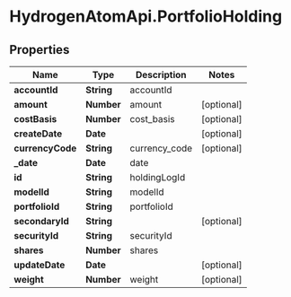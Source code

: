 # HydrogenAtomApi.PortfolioHolding

## Properties
Name | Type | Description | Notes
------------ | ------------- | ------------- | -------------
**accountId** | **String** | accountId | 
**amount** | **Number** | amount | [optional] 
**costBasis** | **Number** | cost_basis | [optional] 
**createDate** | **Date** |  | [optional] 
**currencyCode** | **String** | currency_code | [optional] 
**_date** | **Date** | date | 
**id** | **String** | holdingLogId | 
**modelId** | **String** | modelId | 
**portfolioId** | **String** | portfolioId | 
**secondaryId** | **String** |  | [optional] 
**securityId** | **String** | securityId | 
**shares** | **Number** | shares | 
**updateDate** | **Date** |  | [optional] 
**weight** | **Number** | weight | [optional] 


